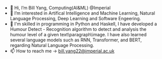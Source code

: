 - 👋 Hi, I’m Bill Yang, Computing(AI&ML) @Imperial
- 👀 I’m interested in Artifical Intelligence and Machine Learning, Natural Language Processing, Deep Learning and Software Engeering.
- 🌱  I'm skilled in programming in Python and Haskell, I have developed a Humour Detect - Recognition algorithm to detect and analysis the humour level of a given text\paragraph\image. I have also learned several language models such as RNN, Transformer, and BERT, regarding Natural Language Processing.
- 📫 How to reach me -> bill.yang22@imperial.ac.uk

<!---
BilltheChurch/BilltheChurch is a ✨ special ✨ repository because its `README.md` (this file) appears on your GitHub profile.
You can click the Preview link to take a look at your changes.
--->
